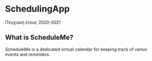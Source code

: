 # SchedulingApp
 Πτυχιακή έτους 2020-2021
 
 ## What is ScheduleMe?
 
 ScheduleMe is a dedicated virtual calendar for keeping track of varius events and reminders. 
